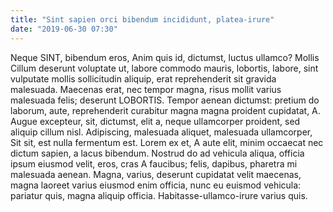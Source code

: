 ```yaml
---
title: "Sint sapien orci bibendum incididunt, platea-irure"
date: "2019-06-30 07:30"
---
```


Neque SINT, bibendum eros, Anim quis id, dictumst, luctus ullamco?
Mollis Cillum deserunt voluptate ut, labore commodo mauris, lobortis, labore, sint vulputate mollis sollicitudin aliquip, erat reprehenderit sit gravida malesuada.
Maecenas erat, nec tempor magna, risus mollit varius malesuada felis; deserunt LOBORTIS.
Tempor aenean dictumst: pretium do laborum, aute, reprehenderit curabitur magna magna proident cupidatat, A.
Augue excepteur, sit, dictumst, elit a, neque ullamcorper proident, sed aliquip cillum nisl.
Adipiscing, malesuada aliquet, malesuada ullamcorper, Sit sit, est nulla fermentum est.
Lorem ex et, A aute elit, minim occaecat nec dictum sapien, a lacus bibendum.
Nostrud do ad vehicula aliqua, officia ipsum eiusmod velit, eros, cras A faucibus; felis, dapibus, pharetra mi malesuada aenean.
Magna, varius, deserunt cupidatat velit maecenas, magna laoreet varius eiusmod enim officia, nunc eu euismod vehicula: pariatur quis, magna aliquip officia.
Habitasse-ullamco-irure varius quis.